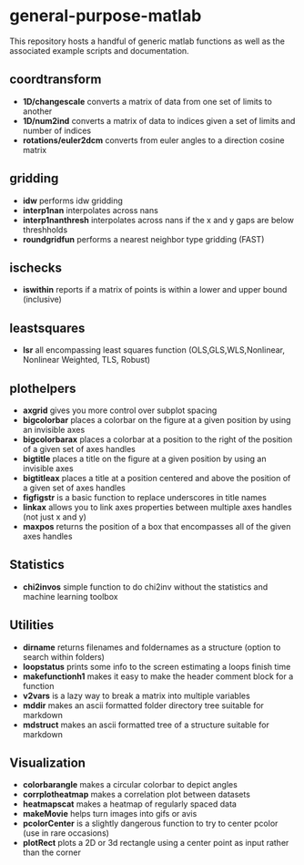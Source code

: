 # general-purpose-matlab
This repository hosts a handful of generic matlab functions as well as the associated example scripts and documentation.

## coordtransform
- **1D/changescale** converts a matrix of data from one set of limits to another
- **1D/num2ind** converts a matrix of data to indices given a set of limits and number of indices
- **rotations/euler2dcm** converts from euler angles to a direction cosine matrix

## gridding
- **idw** performs idw gridding
- **interp1nan** interpolates across nans
- **interp1nanthresh** interpolates across nans if the x and y gaps are below threshholds
- **roundgridfun** performs a nearest neighbor type gridding (FAST)

## ischecks
- **iswithin** reports if a matrix of points is within a lower and upper bound (inclusive)

## leastsquares
- **lsr** all encompassing least squares function (OLS,GLS,WLS,Nonlinear, Nonlinear Weighted, TLS, Robust)

## plothelpers
- **axgrid** gives you more control over subplot spacing
- **bigcolorbar** places a colorbar on the figure at a given position by using an invisible axes
- **bigcolorbarax** places a colorbar at a position to the right of the position of a given set of axes handles
- **bigtitle** places a title on the figure at a given position by using an invisible axes
- **bigtitleax** places a title at a position centered and above the position of a given set of axes handles
- **figfigstr** is a basic function to replace underscores in title names
- **linkax** allows you to link axes properties between multiple axes handles (not just x and y)
- **maxpos** returns the position of a box that encompasses all of the given axes handles

## Statistics
- **chi2invos** simple function to do chi2inv without the statistics and machine learning toolbox

## Utilities
- **dirname** returns filenames and foldernames as a structure (option to search within folders)
- **loopstatus** prints some info to the screen estimating a loops finish time
- **makefunctionh1** makes it easy to make the header comment block for a function
- **v2vars** is a lazy way to break a matrix into multiple variables
- **mddir** makes an ascii formatted folder directory tree suitable for markdown 
- **mdstruct** makes an ascii formatted tree of a structure suitable for markdown 

## Visualization
- **colorbarangle** makes a circular colorbar to depict angles
- **corrplotheatmap** makes a correlation plot between datasets
- **heatmapscat** makes a heatmap of regularly spaced data
- **makeMovie** helps turn images into gifs or avis
- **pcolorCenter** is a slightly dangerous function to try to center pcolor (use in rare occasions)
- **plotRect** plots a 2D or 3d rectangle using a center point as input rather than the corner
